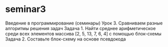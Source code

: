 # seminar3
Введение в программирование (семинары)
Урок 3. Сравниваем разные алгоритмы решения задач
Задача 1. Найти среднее арифметическое среди всех элементов массива [2, 5, 13, 7, 6, 4] с помощью блок-схемы
Задача 2. Составьте блок-схему на основе псевдокода

